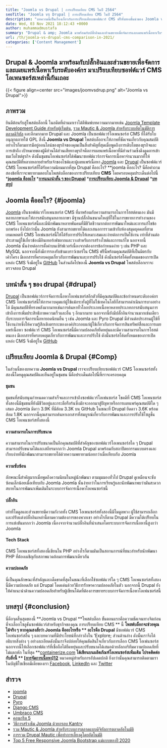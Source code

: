 ```yaml
---
title: "Joomla vs Drupal | การเปรียบเทียบ CMS ในปี 2564" 
seoTitle: "Joomla vs Drupal | การเปรียบเทียบ CMS ในปี 2564" 
description: "บทความนี้เป็นเรื่องเกี่ยวกับการเปรียบเทียบซอฟต์แวร์ CMS ฟรีทั้งสองชั้นนำของ Joomla vs Drupal ซอฟต์แวร์ทั้งสองเป็นโฮสต์ตัวเองและมาพร้อมกับปลั๊กอินที่หลากหลาย" 
date: Wed, 03 Nov 2021 18:12:43 +0000
author: muhammadmustafa
summary: "Drupal & amp; Joomla มาพร้อมกับปลั๊กอินและส่วนขยายเพื่อจัดการและเผยแพร่เนื้อหาเว็บระดับองค์กร มาเปรียบเทียบซอฟต์แวร์ CMS โอเพนซอร์สเหล่านี้กันเถอะ" 
url: /th/joomla-vs-drupal-cms-comparison-in-2021/
categories: ['Content Management']
---
```


## Drupal & Joomla มาพร้อมกับปลั๊กอินและส่วนขยายเพื่อจัดการและเผยแพร่เนื้อหาเว็บระดับองค์กร มาเปรียบเทียบซอฟต์แวร์ CMS โอเพนซอร์สเหล่านี้กันเถอะ

{{< figure align=center src="images/joomvsdrup.png" alt="Joomla vs Drupal">}}


## **ภาพรวม** 
ยินดีต้อนรับสู่โพสต์บล็อกนี้ ในอดีตที่ผ่านมาเราได้ตีพิมพ์บทความมากมายเช่น [Joomla Template Development Guide สำหรับผู้เริ่มต้น][1], [รวม Mautic & Joomla สำหรับระบบอัตโนมัติการตลาดดิจิทัล][2] และอีกมากมาย Drupal และ Joomla เป็นซอฟต์แวร์โอเพนซอร์ส CMS ที่ได้รับใบอนุญาตภายใต้ GPL สิ่งนี้ **Joomla vs Drupal**  โพสต์บล็อกจะให้ภาพที่ชัดเจนเกี่ยวกับคุณสมบัติ อย่างไรก็ตามการมีอยู่ออนไลน์ของธุรกิจของคุณเป็นสิ่งสำคัญที่สุดเมื่อพูดถึงการเติบโตของธุรกิจและการเข้าถึง เป้าหมายของผู้มีส่วนได้ส่วนเสียทางธุรกิจคือการเผยแพร่เนื้อหาที่มีส่วนร่วมซึ่งดึงดูดการเข้าชมเว็บไซต์ธุรกิจ
ดังนั้นชุมชนโอเพ่นซอร์สได้พัฒนาซอฟต์แวร์การจัดการเนื้อหาจำนวนมากที่ให้คุณสมบัติที่หลากหลายสำหรับเจ้าของไซต์และผู้เผยแพร่เนื้อหา [Joomla][3] และ [Drupal][4] เป็นซอฟต์แวร์ CMS โอเพนซอร์สที่ได้รับความนิยมมากที่สุด Drupal คืออะไร? **joomla คืออะไร? นี่คือคำถามสองข้อที่เราจะพยายามตอบในโพสต์บล็อกของการเปรียบเทียบ  **CMS**   โดยครอบคลุมประเด็นต่อไปนี้
  ***[joomla คืออะไร][5]** 
  ***[การแนะนำสั้น ๆ ของ Drupal][6]** 
  ***[การเปรียบเทียบ Joomla & Drupal][7]** 
  ***[บทสรุป][8]** 

## Joomla คืออะไร?   {#joomla}
[Joomla][3] เป็นซอฟต์แวร์โอเพนซอร์ส CMS ที่มาพร้อมกับความสามารถในการโฮสต์ตนเอง มันมีหลายภาษาและให้การสนับสนุนหลายภาษา มีฐานปลั๊กอินขนาดใหญ่ที่ใช้ในการขยายการทำงานของ CMS โอเพนซอร์สนี้และมีนักพัฒนาหลายพันคนที่มีชีวิตชีวามากต่อการพัฒนาใหม่และการแก้ไขข้อบกพร่อง ยิ่งไปกว่านั้น Joomla ยังสามารถขยายได้และเสนอการรวมเข้ากับห้องสมุดบุคคลที่สาม เทมเพลตที่ CMS โอเพ่นซอร์สนี้ให้ได้รับการปรับให้เหมาะสมและง่ายต่อการเปิดใช้งาน เท่าที่ส่วนต่อประสานผู้ใช้เกี่ยวข้องมีอินเทอร์เฟซลากและวางสำหรับการสร้างไซต์และการแก้ไข
นอกจากนี้ Joomla นั้นง่ายต่อการตั้งค่าบนเซิร์ฟเวอร์เนื่องจากต้องการข้อกำหนดง่าย ๆ เช่น PHP และ MySQL นอกจากนี้ยังมีการรองรับข้ามเบราว์เซอร์ใน CMS ฟรีนี้พร้อมคุณสมบัติที่เป็นมิตรกับเค้าโครง มีเอกสารที่ครอบคลุมเกี่ยวกับการพัฒนาและการปรับใช้ ดังนั้นซอร์สโค้ดทั้งหมดของการเปิดแหล่ง CMS จึงมีอยู่ใน [GitHub][9] ในส่วนถัดไปของนี้ **Joomla vs Drupal**  โพสต์บล็อกเราจะตรวจสอบ Drupal

## บทนำสั้น ๆ ของ drupal   {#drupal}
[Drupal][4] เป็นซอฟต์แวร์การจัดการเนื้อหาโอเพ่นซอร์สอีกตัวที่มีคุณสมบัติและข้อกำหนดระดับองค์กร CMS โอเพ่นซอร์สนี้ให้การควบคุมแก่ผู้ใช้แม้กระทั่งผู้ที่ไม่ใช่เทคโนโลยีก็สามารถดำเนินการบางอย่างได้ มีคุณสมบัติที่ทรงพลังมากมายเช่นการค้นหาทั่วโลกประเภทเนื้อหาหลายประเภทการสนับสนุนการเข้าถึงการเพิ่มประสิทธิภาพความเร็วและอื่น ๆ อีกมากมาย นอกจากนี้ยังมีปลั๊กอินจำนวนมากเช่นเดียวกับระบบการจัดการเนื้อหายอดนิยมอื่น ๆ เช่น Joomla และ Pyro Drupal มีส่วนต่อประสานผู้ใช้ที่ใช้งานง่ายซึ่งให้ความรู้สึกเชิงตรรกะขององค์ประกอบแก่ผู้ใช้เกี่ยวกับการจัดการสินทรัพย์สื่อและการเผยแพร่เนื้อหา
ซอฟต์แวร์ CMS โอเพนซอร์สนี้มีความปลอดภัยยืดหยุ่นและมีความสามารถในการโฮสต์ตนเอง มีเอกสารที่ครอบคลุมเกี่ยวกับการพัฒนาและการปรับใช้ ดังนั้นซอร์สโค้ดทั้งหมดของการเปิดแหล่ง CMS จึงมีอยู่ใน [GitHub][10]

## เปรียบเทียบ Joomla & Drupal   {#Comp}
ในส่วนนี้ของบทความ **Joomla vs Drupal**  เราจะเปรียบเทียบซอฟต์แวร์ CMS โอเพนซอร์สทั้งสองนี้โดยดูคุณสมบัติและยืนอยู่ในชุมชน นี่คือประเด็นต่อไปนี้ที่เราจะครอบคลุม

#### ชุมชน
ชุมชนที่สนับสนุนกำหนดความสำเร็จและการเข้าถึงซอฟต์แวร์โอเพ่นซอร์ส โชคดีที่ CMS โอเพนซอร์สทั้งสองนี้มีชุมชนที่ยังมีชีวิตอยู่และกระตือรือร้นซึ่งมักจะออกมาสู่ปัญหาหรือการเผยแพร่คุณสมบัติใด ๆ เสมอ Joomla มีดาว 3.9K ที่มีส้อม 3.3K บน GitHub ในขณะที่ Drupal ยึดดาว 3.6K พร้อมส้อม 1.8K นอกจากนี้คุณสามารถค้นหาเอกสารที่สมบูรณ์เกี่ยวกับการพัฒนาและการปรับใช้โซลูชั่น CMS โอเพนซอร์สทั้งสองนี้

#### ความสามารถในการปรับขนาด
ความสามารถในการปรับขนาดเป็นอีกคุณสมบัติที่สำคัญของซอฟต์แวร์โอเพนซอร์สใด ๆ Drupal สามารถปรับขนาดได้และเสถียรมากกว่า Joomla Drupal มาพร้อมกับสถาปัตยกรรมแบบตรงและเรียบง่ายที่นักพัฒนาสามารถขยายได้ด้วยความพยายามน้อยกว่าเมื่อเทียบกับ Joomla

#### ความซับซ้อน
ลักษณะนี้สำคัญมากเมื่อพูดถึงความนิยมในหมู่นักพัฒนา ตามมุมมองทั่วไป Drupal ดูเหมือนจะซับซ้อนเล็กน้อยเมื่อเทียบกับ Joomla Joomla นั้นง่ายกว่าในการเรียนรู้และนักพัฒนาพบว่ามันสะดวกสบายในการพัฒนาเพิ่มเติมในระบบการจัดการเนื้อหาโอเพนซอร์ซนี้

#### ปลั๊กอิน
เท่าที่โมดูลและส่วนขยายมีความกังวลทั้ง CMS โอเพนซอร์สทั้งสองนี้มีโมดูลพวง ผู้ใช้สามารถเลือกและปรับแต่งปลั๊กอินเหล่านี้ตามความต้องการของพวกเขา อย่างไรก็ตาม Drupal มีความได้เปรียบในการแข่งขันมากกว่า Joomla เนื่องจากจำนวนปลั๊กอินที่นำเสนอโดยระบบการจัดการเนื้อหานี้สูงกว่า Joomla

#### Tech Stack
CMS โอเพนซอร์สทั้งสองนี้เขียนใน PHP อย่างไรก็ตามมันเป็นสถานการณ์ที่ชนะสำหรับนักพัฒนา PHP ที่ต้องเผชิญกับสภาพแวดล้อมการพัฒนาเดียวกัน

#### ความปลอดภัย
นี่เป็นคุณลักษณะที่สำคัญและเด็ดขาดที่สุดในขณะที่เลือกใช้ซอฟต์แวร์ใด ๆ CMS โอเพนซอร์สทั้งสองนี้มีความปลอดภัย แต่ Drupal โดดเด่นด้วยวิธีการรักษาความปลอดภัยในตัว นอกจากนี้ Drupal ยังให้คำแนะนำด้านความปลอดภัยสำหรับผู้เขียนโค้ดที่ต้องการขยายระบบการจัดการเนื้อหาโอเพ่นซอร์สนี้

## บทสรุป   {#conclusion}
นี่คือจุดสิ้นสุดของนี้ **Joomla vs Drupal  **โพสต์บล็อก ขั้นตอนแรกคือความชัดเจนทางจิตก่อนที่จะเลือกโซลูชันซอฟต์แวร์สำหรับธุรกิจของคุณ การเปรียบเทียบ CMS **  นี้  **โพสต์บล็อกจะช่วยคุณได้จริง ๆ หากคุณสงสัยว่า Joomla คืออะไรหรือ **  อะไรคือ Drupal**  มีซอฟต์แวร์ CMS โอเพ่นซอร์สอื่น ๆ และบทความที่มีประโยชน์ที่กล่าวถึงใน ‘Explore; ส่วนด้านล่าง ดังนั้นเราจึงได้อธิบายสิ่งต่าง ๆ อย่างละเอียดดังนั้นเราจึงปล่อยให้คุณตัดสินใจเกี่ยวกับการเลือก CMS โอเพ่นซอร์ส นอกจากนี้ให้เลือกซอฟต์แวร์ที่เชื่อถือได้ยืดหยุ่นและปรับขนาดได้เสมอด้วยอัลกอริทึมความปลอดภัยที่ไม่แตกหัก
ในที่สุด **[containerize.com][11]  **ได้เขียนบนผลิตภัณฑ์โอเพนซอร์สเพิ่มเติม โปรดติดต่อกับสิ่งนี้ **  [[การจัดการเนื้อหา][12]][12]**  หมวดหมู่สำหรับการอัปเดตปกติ ยิ่งกว่านั้นคุณสามารถติดตามเราในบัญชีโซเชียลมีเดียของเรา [Facebook][13], [LinkedIn][14] และ [Twitter][15]

## สำรวจ
  * [joomla][3]
  * [Drupal][4]
  * [Pyro][16]
  * [Django CMS][17]
  * [Umbraco CMS][18]
  * [คอนกรีต 5][19]
  * [วิธีการสร้างธีม Joomla ด้วยกรอบ Kantry][20]
  * [รวม Mautic & Joomla สำหรับระบบการตลาดแบบดิจิทัลการตลาดอัตโนมัติ][2]
  * [การรวม Drupal Mautic เพื่อทำการเลี้ยงดูโดยอัตโนมัติ][21]
  * [Top 5 Free Responsive Joomla Bootstrap แม่แบบของปี 2020][22]

  
[1]: https://blog.containerize.com/content-management/responsive-joomla-templates-tutorial/
[2]: https://blog.containerize.com/content-management/integrate-mautic-with-joomla-for-marketing-automation/
[3]: https://products.containerize.com/content-management/joomla
[4]: https://products.containerize.com/content-management/drupal
[5]: #joomla
[6]: #drupal
[7]: #comp
[8]: #Conclusion
[9]: https://github.com/joomla/joomla-cms
[10]: https://github.com/drupal/drupal
[11]: https://www.containerize.com/
[12]: https://products.containerize.com/content-management/
[13]: https://web.facebook.com/containerize
[14]: https://www.linkedin.com/company/containerize/
[15]: https://twitter.com/containerize_co
[16]: https://products.containerize.com/content-management/pyro
[17]: https://products.containerize.com/content-management/django
[18]: https://products.containerize.com/content-management/umbraco
[19]: https://products.containerize.com/content-management/concrete5
[20]: https://blog.containerize.com/content-management/how-to-create-joomla-theme-joomla-gantry-framework/
[21]: https://blog.containerize.com/content-management/drupal-tutorial-automate-lead-growth-with-drupal-mautic/
[22]: https://blog.containerize.com/content-management/top-5-best-free-responsive-joomla-templates-of-2020/
